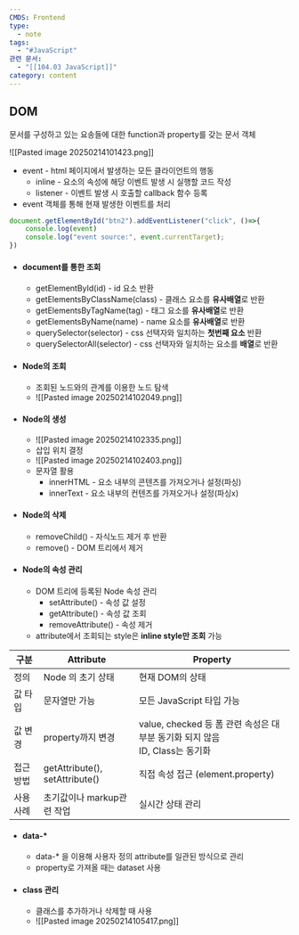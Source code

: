 ```yaml
---
CMDS: Frontend
type:
  - note
tags:
  - "#JavaScript"
관련 문서:
  - "[[104.03 JavaScript]]"
category: content
---
```

## DOM

문서를 구성하고 있는 요송들에 대한 function과 property를 갖는 문서 객체

![[Pasted image 20250214101423.png]]
- event - html 페이지에서 발생하는 모든 클라이언트의 행동
	- inline - 요소의 속성에 해당 이벤트 발생 시 실행할 코드 작성
	- listener - 이벤트 발생 시 호출할 callback 함수 등록
- event 객체를 통해 현재 발생한 이벤트를 처리
```javascript
document.getElementById("btn2").addEventListener("click", ()=>{
	console.log(event)
	console.log("event source:", event.currentTarget);
})
```
- #### document를 통한 조회
	- getElementById(id) - id 요소 반환
	- getElementsByClassName(class) - 클래스 요소를 **유사배열**로 반환
	- getElementsByTagName(tag) - 태그 요소를 **유사배열**로 반환
	- getElementsByName(name) - name 요소를 **유사배열**로 반환
	- querySelector(selector) - css 선택자와 일치하는 **첫번째 요소** 반환
	- querySelectorAll(selector) - css 선택자와 일치하는 요소를 **배열**로 반환
- #### Node의 조회
	- 조회된 노드와의 관계를 이용한 노드 탐색
	- ![[Pasted image 20250214102049.png]]
- #### Node의 생성
	- ![[Pasted image 20250214102335.png]]
	- 삽입 위치 결정
	- ![[Pasted image 20250214102403.png]]
	- 문자열 활용
		- innerHTML - 요소 내부의 콘텐츠를 가져오거나 설정(파싱)
		- innerText - 요소 내부의 컨텐츠를 가져오거나 설정(파싱x)
- #### Node의 삭제
	- removeChild() - 자식노드 제거 후 반환
	- remove() - DOM 트리에서 제거
- #### Node의 속성 관리
	- DOM 트리에 등록된 Node 속성 관리
		- setAttribute() - 속성 값 설정
		- getAttribute() - 속성 값 조회
		- removeAttribute() - 속성 제거
	- attribute에서 조회되는 style은 **inline style만 조회** 가능

| 구분    | Attribute                      | Property                                                  |
| ----- | ------------------------------ | --------------------------------------------------------- |
| 정의    | Node 의 초기 상태                   | 현재 DOM의 상태                                                |
| 값 타입  | 문자열만 가능                        | 모든 JavaScript 타입 가능                                       |
| 값 변경  | property까지 변경                  | value, checked 등 폼 관련 속성은 대부분 동기화 되지 않음<br>ID, Class는 동기화 |
| 접근 방법 | getAttribute(), setAttribute() | 직접 속성 접근 (element.property)                               |
| 사용 사례 | 초기값이나 markup관련 작업              | 실시간 상태 관리                                                 |
- #### data-\*
	- data-\* 을 이용해 사용자 정의 attribute를 일관된 방식으로 관리
	- property로 가져올 때는 dataset 사용
- #### class 관리
	- 클래스를 추가하거나 삭제할 때 사용
	- ![[Pasted image 20250214105417.png]]